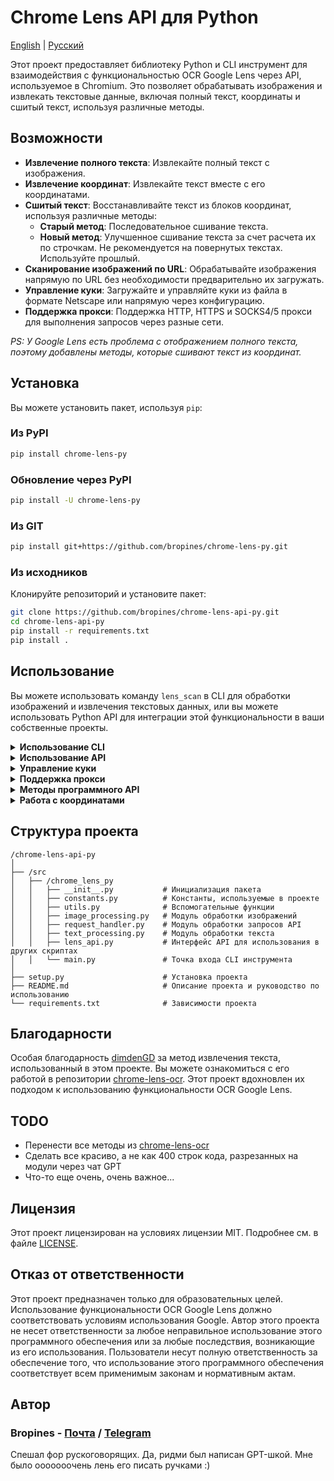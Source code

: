 # Chrome Lens API для Python

[English](/README.md) | [Русский](/README_RU.md)

Этот проект предоставляет библиотеку Python и CLI инструмент для взаимодействия с функциональностью OCR Google Lens через API, используемое в Chromium. Это позволяет обрабатывать изображения и извлекать текстовые данные, включая полный текст, координаты и сшитый текст, используя различные методы.

## Возможности

- **Извлечение полного текста**: Извлекайте полный текст с изображения.
- **Извлечение координат**: Извлекайте текст вместе с его координатами.
- **Сшитый текст**: Восстанавливайте текст из блоков координат, используя различные методы:
  - **Старый метод**: Последовательное сшивание текста.
  - **Новый метод**: Улучшенное сшивание текста за счет расчета их по строчкам. Не рекомендуется на повернутых текстах. Используйте прошлый.
- **Сканирование изображений по URL**: Обрабатывайте изображения напрямую по URL без необходимости предварительно их загружать.
- **Управление куки**: Загружайте и управляйте куки из файла в формате Netscape или напрямую через конфигурацию.
- **Поддержка прокси**: Поддержка HTTP, HTTPS и SOCKS4/5 прокси для выполнения запросов через разные сети.

_PS: У Google Lens есть проблема с отображением полного текста, поэтому добавлены методы, которые сшивают текст из координат._

## Установка

Вы можете установить пакет, используя `pip`:

### Из PyPI

```bash
pip install chrome-lens-py
```

### Обновление через PyPI

```bash
pip install -U chrome-lens-py
```

### Из GIT

```bash
pip install git+https://github.com/bropines/chrome-lens-py.git
```

### Из исходников

Клонируйте репозиторий и установите пакет:

```bash
git clone https://github.com/bropines/chrome-lens-api-py.git
cd chrome-lens-api-py
pip install -r requirements.txt
pip install .
```

## Использование

Вы можете использовать команду `lens_scan` в CLI для обработки изображений и извлечения текстовых данных, или вы можете использовать Python API для интеграции этой функциональности в ваши собственные проекты.

<details>
  <summary><b>Использование CLI</b></summary>

```bash
lens_scan <image_source> <data_type>
```

- `<image_source>`: Путь к файлу изображения или URL.
- `<data_type>`: Тип данных для извлечения (см. ниже).

#### Типы данных

- **all**: Получить все данные (полный текст, координаты и сшитый текст с использованием обоих методов).
- **full_text_default**: Получить только полный текст по умолчанию.
- **full_text_old_method**: Получить сшитый текст с использованием старого последовательного метода.
- **full_text_new_method**: Получить сшитый текст с использованием нового улучшенного метода.
- **coordinates**: Получить текст вместе с координатами.

#### Примеры

Извлечение текста с использованием нового метода сшивания из локального файла:

```bash
lens_scan path/to/image.jpg full_text_new_method
```

Извлечение текста с использованием нового метода сшивания по URL:

```bash
lens_scan https://example.com/image.jpg full_text_new_method
```

Получение всех доступных данных из локального файла:

```bash
lens_scan path/to/image.jpg all
```

Получение всех доступных данных по URL:

```bash
lens_scan https://example.com/image.jpg all
```

#### CLI Справка

Вы можете использовать опцию `-h` или `--help`, чтобы вывести справочную информацию:

```bash
lens_scan -h
```

</details>

<details>
  <summary><b>Использование API</b></summary>

В дополнение к CLI инструменту, этот проект предоставляет Python API, который можно использовать в ваших скриптах.

#### Базовое использование API

Сначала импортируйте класс `LensAPI`:

```python
from chrome_lens_py import LensAPI
```

#### Пример использования API

1. **Создание экземпляра API**:

    ```python
    api = LensAPI()
    ```

2. **Обработка изображения**:

    - **Получение всех данных из локального файла**:

        ```python
        result = api.get_all_data('path/to/image.jpg')
        print(result)
        ```

    - **Получение всех данных по URL**:

        ```python
        result = api.get_all_data('https://example.com/image.jpg')
        print(result)
        ```

    - **Получение полного текста из локального файла**:

        ```python
        result = api.get_full_text('path/to/image.jpg')
        print(result)
        ```

    - **Получение полного текста по URL**:

        ```python
        result = api.get_full_text('https://example.com/image.jpg')
        print(result)
        ```

    - **Получение сшитого текста с использованием старого метода из локального файла**:

        ```python
        result = api.get_stitched_text_sequential('path/to/image.jpg')
        print(result)
        ```

    - **Получение сшитого текста с использованием старого метода по URL**:

        ```python
        result = api.get_stitched_text_sequential('https://example.com/image.jpg')
        print(result)
        ```

    - **Получение сшитого текста с использованием нового метода из локального файла**:

        ```python
        result = api.get_stitched_text_smart('path/to/image.jpg')
        print(result)
        ```

    - **Получение сшитого текста с использованием нового метода по URL**:

        ```python
        result = api.get_stitched_text_smart('https://example.com/image.jpg')
        print(result)
        ```

    - **Получение текста с координатами из локального файла**:

        ```python
        result = api.get_text_with_coordinates('path/to/image.jpg')
        print(result)
        ```

    - **Получение текста с координатами по URL**:

        ```python
        result = api.get_text_with_coordinates('https://example.com/image.jpg')
        print(result)
        ```

</details>

<details>
  <summary><b>Управление куки</b></summary>

Этот проект поддерживает управление куки через различные методы.

Для получения куки в формате Netscape вы можете использовать следующие расширения:

- Chrome (Chromium): [Cookie Editor](https://chromewebstore.google.com/detail/cookie-editor/hlkenndednhfkekhgcdicdfddnkalmdm)
- Firefox: [Cookie Editor](https://addons.mozilla.org/ru/firefox/addon/cookie-editor/)

1. **Загрузка куки из файла в формате Netscape**:

    * Вы можете загрузить куки из файла в формате Netscape, указав путь к файлу.

    **Программный API**:

    ```python
    config = {
        'headers': {
            'cookie': '/path/to/cookie_file.txt'
        }
    }
    api = LensAPI(config=config)
    ```

    **CLI**:

    ```bash
    lens_scan path/to/image.jpg all -c /path/to/cookie_file.txt
    ```

2. **Передача куки напрямую в виде строки**:

    * Вы также можете передавать куки напрямую в виде строки через конфигурацию.

    **Программный API**:

    ```python
    config = {
        'headers': {
            'cookie': '__Secure-ENID=17.SE=-dizH-; NID=511=---bcDwC4fo0--lgfi0n2-'
        }
    }
    api = LensAPI(config=config)
    ```
    или

    ```python
    config = {
        'headers': {
            'cookie': {
                '__Secure-ENID': {
                    'name': '__Secure-ENID',
                    'value': '',
                    'expires': 1756858205,
                },
                'NID': {
                    'name': 'NID',
                    'value': '517=4.......',
                    'expires': 1756858205,
                }
            }
        }
    }
    api = LensAPI(config=config)
    ```

</details>

<details>
  <summary><b>Поддержка прокси</b></summary>

Вы можете выполнять запросы через прокси-сервер, используя API или CLI. Библиотека поддерживает HTTP, HTTPS и SOCKS4/5 прокси.

* **Установка прокси в API**:

    ```python
    config = {
        'proxy': 'socks5://127.0.0.1:2080'
    }
    api = LensAPI(config=config)
    ```

* **Установка прокси в CLI**:

    ```bash
    lens_scan path/to/image.jpg all -p socks5://127.0.0.1:2080
    ```

</details>

<details>
  <summary><b>Методы программного API</b></summary>

- **`get_all_data(image_source)`**: Возвращает все доступные данные для данного источника изображения (путь к файлу или URL).
- **`get_full_text(image_source)`**: Возвращает только полный текст с источника изображения.
- **`get_text_with_coordinates(image_source)`**: Возвращает текст вместе с его координатами в формате JSON с источника изображения.
- **`get_stitched_text_smart(image_source)`**: Возвращает сшитый текст с использованием улучшенного метода с источника изображения.
- **`get_stitched_text_sequential(image_source)`**: Возвращает сшитый текст с использованием базового последовательного метода с источника изображения.

</details>

<details>
  <summary><b>Работа с координатами</b></summary>

В нашем проекте координаты используются для определения позиции, размера и угла поворота текста на изображении. Каждая текстовая область описывается набором значений, которые помогают точно определить, где и как отображать текст. Вот как эти значения интерпретируются:

1. **Y-координата**: Первое значение в массиве координат представляет вертикальное положение верхнего левого угла текстовой области на изображении. Значение выражается в долях от общей высоты изображения, где `0.0` соответствует верхнему краю, а `1.0` — нижнему.

2. **X-координата**: Второе значение указывает горизонтальное положение верхнего левого угла текстовой области. Значение выражается в долях от общей ширины изображения, где `0.0` соответствует левому краю, а `1.0` — правому.

3. **Ширина**: Третье значение представляет ширину текстовой области в долях от общей ширины изображения. Это значение определяет, сколько горизонтального пространства будет занимать текст.

4. **Высота**: Четвертое значение указывает высоту текстовой области в долях от общей высоты изображения.

5. **Пятый параметр**: В текущих данных этот параметр всегда равен нулю и, по-видимому, не используется. Он может быть зарезервирован для будущего использования или для определенных модификаций текста.

6. **Шестой параметр**: Указывает угол поворота текстовой области в градусах. Положительные значения означают поворот по часовой стрелке, а отрицательные — против часовой стрелки.

Координаты измеряются от верхнего левого угла изображения. Это означает, что `(0.0, 0.0)` соответствует самому верхнему левому углу изображения, а `(1.0, 1.0)` соответствует самому нижнему правому углу.

#### Пример использования координат

Для наглядности рассмотрим следующий пример координат:

```json
{
    "text": "Пример текста",
    "coordinates": [
        0.5,
        0.5,
        0.3,
        0.1,
        0,
        -45
    ]
}
```

В этом примере:

- `0.5` — Y-координата (50% высоты изображения, текст выровнен по вертикали по центру).
- `0.5` — X-координата (50% ширины изображения, текст выровнен по горизонтали по центру).
- `0.3` — ширина текстовой области (30% от ширины изображения).
- `0.1` — высота текстовой области (10% от высоты изображения).
- `0` — не используется, значение по умолчанию (возможно, зарезервировано для будущего использования).
- `-45` — угол поворота текста против часовой стрелки на 45 градусов.

Эти значения используются для точного размещения, масштабирования и отображения текста на изображении.

</details>

## Структура проекта

```plain text
/chrome-lens-api-py
│
├── /src
│   ├── /chrome_lens_py
│   │   ├── __init__.py           # Инициализация пакета
│   │   ├── constants.py          # Константы, используемые в проекте
│   │   ├── utils.py              # Вспомогательные функции
│   │   ├── image_processing.py   # Модуль обработки изображений
│   │   ├── request_handler.py    # Модуль обработки запросов API
│   │   ├── text_processing.py    # Модуль обработки текста
│   │   ├── lens_api.py           # Интерфейс API для использования в других скриптах
│   │   └── main.py               # Точка входа CLI инструмента
│
├── setup.py                      # Установка проекта
├── README.md                     # Описание проекта и руководство по использованию
└── requirements.txt              # Зависимости проекта
```

## Благодарности

Особая благодарность [dimdenGD](https://github.com/dimdenGD) за метод извлечения текста, использованный в этом проекте. Вы можете ознакомиться с его работой в репозитории [chrome-lens-ocr](https://github.com/dimdenGD/chrome-lens-ocr). Этот проект вдохновлен их подходом к использованию функциональности OCR Google Lens.

## TODO

- Перенести все методы из [chrome-lens-ocr](https://github.com/dimdenGD/chrome-lens-ocr)
- Сделать все красиво, а не как 400 строк кода, разрезанных на модули через чат GPT
- Что-то еще очень, очень важное...

## Лицензия

Этот проект лицензирован на условиях лицензии MIT. Подробнее см. в файле [LICENSE](LICENSE).

## Отказ от ответственности

Этот проект предназначен только для образовательных целей. Использование функциональности OCR Google Lens должно соответствовать условиям использования Google. Автор этого проекта не несет ответственности за любое неправильное использование этого программного обеспечения или за любые последствия, возникающие из его использования. Пользователи несут полную ответственность за обеспечение того, что использование этого программного обеспечения соответствует всем применимым законам и нормативным актам.

## Автор

### Bropines  - [Почта](mailto:bropines@gmail.com) / [Telegram](https://t.me/bropines)

Спешал фор рускоговорящих. Да, ридми был написан GPT-шкой. Мне было ооооооочень лень его писать ручками :)